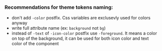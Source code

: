 ### Recommendations for theme tokens naming:

- don't add `-color` postfix. Css variables are exclusevly used for colors anyway
- write full attribute name (ex: `background` not `bg`)
- instead of `-text` of `-icon-color` postfix use `-foreground`. It means a color on top of the background, it can be used for both icon color and text color of the component
